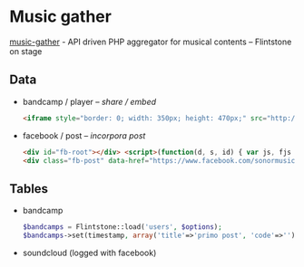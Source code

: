 Music gather
============

[music-gather](https://github.com/petrosh/music-gather) - API driven PHP aggregator for musical contents – Flintstone on stage

Data
----

- bandcamp / player – *share / embed*
	```html
	<iframe style="border: 0; width: 350px; height: 470px;" src="http://bandcamp.com/EmbeddedPlayer/album=2338123705/size=large/bgcol=ffffff/linkcol=0687f5/notracklist=true/transparent=true/" seamless><a href="http://syntheticshadows.bandcamp.com/album/diaframma-live-1983-ss06">DIAFRAMMA - Live 1983 (SS06) by Synthetic Shadows</a></iframe>
	```

- facebook / post – *incorpora post*
	```html
	<div id="fb-root"></div> <script>(function(d, s, id) { var js, fjs = d.getElementsByTagName(s)[0]; if (d.getElementById(id)) return; js = d.createElement(s); js.id = id; js.src = "//connect.facebook.net/it_IT/all.js#xfbml=1"; fjs.parentNode.insertBefore(js, fjs); }(document, 'script', 'facebook-jssdk'));</script>
	<div class="fb-post" data-href="https://www.facebook.com/sonormusiceditions/posts/155486794660479" data-width="550"><div class="fb-xfbml-parse-ignore"><a href="https://www.facebook.com/sonormusiceditions/posts/155486794660479">post</a> di <a href="https://www.facebook.com/sonormusiceditions">SONOR Music Editions</a>.</div></div>
	```

Tables
------

- bandcamp
	```php
	$bandcamps = Flintstone::load('users', $options);
	$bandcamps->set(timestamp, array('title'=>'primo post', 'code'=>''))
	```

- soundcloud (logged with facebook)
	```javascript
	
	```